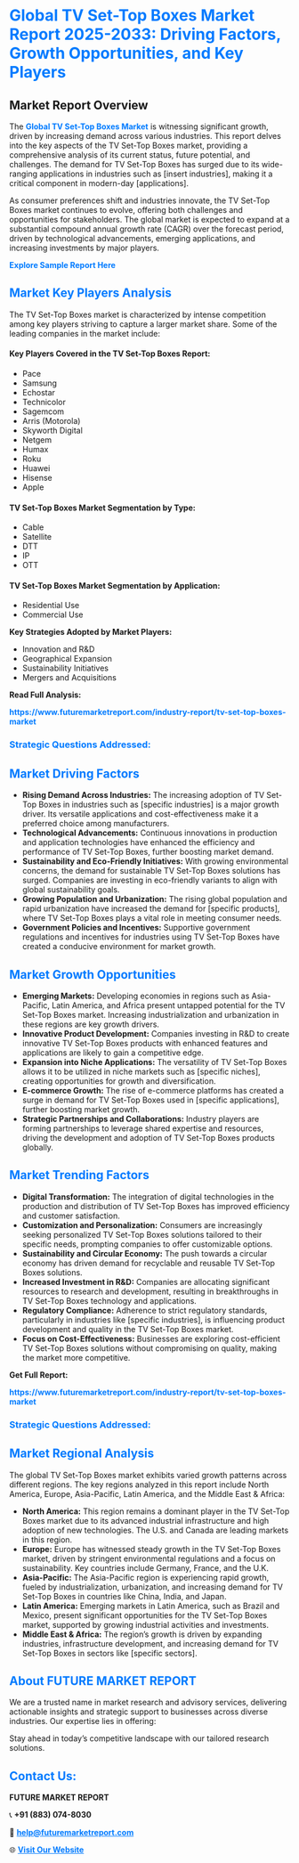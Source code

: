 <h1 style="color: #007BFF;">Global TV Set-Top Boxes Market Report 2025-2033: Driving Factors, Growth Opportunities, and Key Players</h1>

<section id="overview">
<h2>Market Report Overview</h2>
<p>The <a href="https://www.futuremarketreport.com/industry-report/tv-set-top-boxes-market" style="color: #007BFF; text-decoration: none;"><strong>Global TV Set-Top Boxes Market</strong></a> is witnessing significant growth, driven by increasing demand across various industries. This report delves into the key aspects of the TV Set-Top Boxes market, providing a comprehensive analysis of its current status, future potential, and challenges. The demand for TV Set-Top Boxes has surged due to its wide-ranging applications in industries such as [insert industries], making it a critical component in modern-day [applications].</p>
<p>As consumer preferences shift and industries innovate, the TV Set-Top Boxes market continues to evolve, offering both challenges and opportunities for stakeholders. The global market is expected to expand at a substantial compound annual growth rate (CAGR) over the forecast period, driven by technological advancements, emerging applications, and increasing investments by major players.</p>
</section>

<section id="overview">
<p><a href="https://www.futuremarketreport.com/request-sample/reportId=82145" style="color: #007BFF; text-decoration: none;"><strong>Explore Sample Report Here</strong></a></p>
</section>

<section id="key-players">
<h2 style="color: #007BFF;">Market Key Players Analysis</h2>
<p>The TV Set-Top Boxes market is characterized by intense competition among key players striving to capture a larger market share. Some of the leading companies in the market include:</p>
<h4>Key Players Covered in the TV Set-Top Boxes Report:</h4>
<ul><li>Pace</li><li>Samsung</li><li>Echostar</li><li>Technicolor</li><li>Sagemcom</li><li>Arris (Motorola)</li><li>Skyworth Digital</li><li>Netgem</li><li>Humax</li><li>Roku</li><li>Huawei</li><li>Hisense</li><li>Apple</li></ul>
<h4>TV Set-Top Boxes Market Segmentation by Type:</h4>
<ul><li>Cable</li><li>Satellite</li><li>DTT</li><li>IP</li><li>OTT</li></ul>

<h4>TV Set-Top Boxes Market Segmentation by Application:</h4>
<ul><li>Residential Use</li><li>Commercial Use</li></ul>
<p><strong>Key Strategies Adopted by Market Players:</strong></p>
<ul>
<li>Innovation and R&D</li>
<li>Geographical Expansion</li>
<li>Sustainability Initiatives</li>
<li>Mergers and Acquisitions</li>
</ul>
</section>

<section>
<p><strong>Read Full Analysis: </strong></p><a href="https://www.futuremarketreport.com/industry-report/tv-set-top-boxes-market" style="color: #007BFF; text-decoration: none;"><strong>https://www.futuremarketreport.com/industry-report/tv-set-top-boxes-market</strong></a>
<h3 style="color: #007BFF;">Strategic Questions Addressed:</h3>
</section>

<section id="driving-factors">
<h2 style="color: #007BFF;">Market Driving Factors</h2>
<ul>
<li><strong>Rising Demand Across Industries:</strong> The increasing adoption of TV Set-Top Boxes in industries such as [specific industries] is a major growth driver. Its versatile applications and cost-effectiveness make it a preferred choice among manufacturers.</li>
<li><strong>Technological Advancements:</strong> Continuous innovations in production and application technologies have enhanced the efficiency and performance of TV Set-Top Boxes, further boosting market demand.</li>
<li><strong>Sustainability and Eco-Friendly Initiatives:</strong> With growing environmental concerns, the demand for sustainable TV Set-Top Boxes solutions has surged. Companies are investing in eco-friendly variants to align with global sustainability goals.</li>
<li><strong>Growing Population and Urbanization:</strong> The rising global population and rapid urbanization have increased the demand for [specific products], where TV Set-Top Boxes plays a vital role in meeting consumer needs.</li>
<li><strong>Government Policies and Incentives:</strong> Supportive government regulations and incentives for industries using TV Set-Top Boxes have created a conducive environment for market growth.</li>
</ul>
</section>

<section id="growth-opportunities">
<h2 style="color: #007BFF;">Market Growth Opportunities</h2>
<ul>
<li><strong>Emerging Markets:</strong> Developing economies in regions such as Asia-Pacific, Latin America, and Africa present untapped potential for the TV Set-Top Boxes market. Increasing industrialization and urbanization in these regions are key growth drivers.</li>
<li><strong>Innovative Product Development:</strong> Companies investing in R&D to create innovative TV Set-Top Boxes products with enhanced features and applications are likely to gain a competitive edge.</li>
<li><strong>Expansion into Niche Applications:</strong> The versatility of TV Set-Top Boxes allows it to be utilized in niche markets such as [specific niches], creating opportunities for growth and diversification.</li>
<li><strong>E-commerce Growth:</strong> The rise of e-commerce platforms has created a surge in demand for TV Set-Top Boxes used in [specific applications], further boosting market growth.</li>
<li><strong>Strategic Partnerships and Collaborations:</strong> Industry players are forming partnerships to leverage shared expertise and resources, driving the development and adoption of TV Set-Top Boxes products globally.</li>
</ul>
</section>

<section id="trending-factors">
<h2 style="color: #007BFF;">Market Trending Factors</h2>
<ul>
<li><strong>Digital Transformation:</strong> The integration of digital technologies in the production and distribution of TV Set-Top Boxes has improved efficiency and customer satisfaction.</li>
<li><strong>Customization and Personalization:</strong> Consumers are increasingly seeking personalized TV Set-Top Boxes solutions tailored to their specific needs, prompting companies to offer customizable options.</li>
<li><strong>Sustainability and Circular Economy:</strong> The push towards a circular economy has driven demand for recyclable and reusable TV Set-Top Boxes solutions.</li>
<li><strong>Increased Investment in R&D:</strong> Companies are allocating significant resources to research and development, resulting in breakthroughs in TV Set-Top Boxes technology and applications.</li>
<li><strong>Regulatory Compliance:</strong> Adherence to strict regulatory standards, particularly in industries like [specific industries], is influencing product development and quality in the TV Set-Top Boxes market.</li>
<li><strong>Focus on Cost-Effectiveness:</strong> Businesses are exploring cost-efficient TV Set-Top Boxes solutions without compromising on quality, making the market more competitive.</li>
</ul>
</section>

<section>
<p><strong>Get Full Report: </strong></p><a href="https://www.futuremarketreport.com/industry-report/tv-set-top-boxes-market" style="color: #007BFF; text-decoration: none;"><strong>https://www.futuremarketreport.com/industry-report/tv-set-top-boxes-market</strong></a>
<h3 style="color: #007BFF;">Strategic Questions Addressed:</h3>
</section>


<section id="regional-analysis">
<h2 style="color: #007BFF;">Market Regional Analysis</h2>
<p>The global TV Set-Top Boxes market exhibits varied growth patterns across different regions. The key regions analyzed in this report include North America, Europe, Asia-Pacific, Latin America, and the Middle East & Africa:</p>
<ul>
<li><strong>North America:</strong> This region remains a dominant player in the TV Set-Top Boxes market due to its advanced industrial infrastructure and high adoption of new technologies. The U.S. and Canada are leading markets in this region.</li>
<li><strong>Europe:</strong> Europe has witnessed steady growth in the TV Set-Top Boxes market, driven by stringent environmental regulations and a focus on sustainability. Key countries include Germany, France, and the U.K.</li>
<li><strong>Asia-Pacific:</strong> The Asia-Pacific region is experiencing rapid growth, fueled by industrialization, urbanization, and increasing demand for TV Set-Top Boxes in countries like China, India, and Japan.</li>
<li><strong>Latin America:</strong> Emerging markets in Latin America, such as Brazil and Mexico, present significant opportunities for the TV Set-Top Boxes market, supported by growing industrial activities and investments.</li>
<li><strong>Middle East & Africa:</strong> The region’s growth is driven by expanding industries, infrastructure development, and increasing demand for TV Set-Top Boxes in sectors like [specific sectors].</li>
</ul>
</section>

<footer>
<h2 style="color: #007BFF;">About FUTURE MARKET REPORT</h2>
<p>We are a trusted name in market research and advisory services, delivering actionable insights and strategic support to businesses across diverse industries. Our expertise lies in offering:</p>

<p>Stay ahead in today’s competitive landscape with our tailored research solutions.</p>

<h2 style="color: #007BFF;">Contact Us:</h2>
<p><strong>FUTURE MARKET REPORT</strong></p>
<p>📞 <strong>+91 (883) 074-8030</strong></p>
<p>📧 <strong><a href="mailto:help@futuremarketreport.com" style="color: #007BFF;">help@futuremarketreport.com</a></strong></p>
<p>🌐 <strong><a href="https://www.futuremarketreport.com/" style="color: #007BFF;">Visit Our Website</a></strong></p>
</footer>